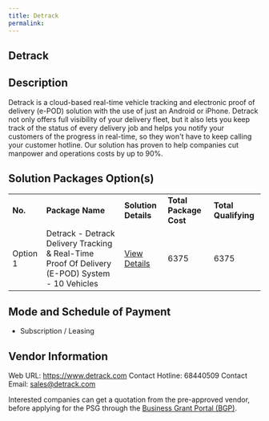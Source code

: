 ```yaml
---
title: Detrack
permalink: 
---
```


## Detrack

## Description

Detrack is a cloud-based real-time vehicle tracking and electronic proof of delivery (e-POD) solution with the use of just an Android or iPhone. Detrack not only offers full visibility of your delivery fleet, but it also lets you keep track of the status of every delivery job and helps you notify your customers of the progress in real-time, so they won't have to keep calling your customer hotline. Our solution has proven to help companies cut manpower and operations costs by up to 90%.

## Solution Packages Option(s)

<table>
<tr>
<td><b>No.</b></td>
<td><b>Package Name</b></td>
<td><b>Solution Details</b></td>
<td><b>Total Package Cost</b></td>
<td><b>Total Qualifying</b></td>
</tr>
<tr>
<td>Option 1</td>
<td>Detrack - Detrack Delivery Tracking & Real-Time Proof Of Delivery (E-POD) System - 10 Vehicles</td>
<td><a href='https://www.gobusiness.gov.sg/images/psg/DetrackSystems20200859_Desensitised_Annex_3_Part_2.pdf'>View Details</a></td>
<td>6375</td>
<td>6375</td>
</tr>
</table>

## Mode and Schedule of Payment

 - Subscription / Leasing

## Vendor Information

 Web URL: https://www.detrack.com 
Contact Hotline: 68440509 
Contact Email: sales@detrack.com 


Interested companies can get a quotation from the pre-approved vendor, before applying for the PSG through the <a href='https://www.businessgrants.gov.sg/'>Business Grant Portal (BGP)</a>.
